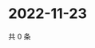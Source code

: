 # 2022-11-23

共 0 条

<!-- BEGIN WEIBO -->
<!-- 最后更新时间 Wed Nov 23 2022 22:14:14 GMT+0800 (China Standard Time) -->

<!-- END WEIBO -->
